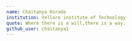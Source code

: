 ```yaml
---
name: Chaitanya Korada
institution: Vellore institute of Technology
quote: Where there is a will,there is a way.
github_user: chaitanya1
---
```

